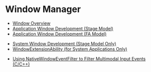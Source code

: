 # Window Manager

- [Window Overview](window-overview.md)
- [Application Window Development (Stage Model)](application-window-stage.md)
- [Application Window Development (FA Model)](application-window-fa.md)
<!--Del-->
- [System Window Development (Stage Model Only)](system-window-stage.md)
- [WindowExtensionAbility (for System Applications Only)](windowextensionability.md)
<!--DelEnd-->
- [Using NativeWindowEventFilter to Filter Multimodal Input Events (C/C++)](native-window-event-filter.md)
